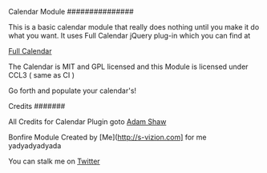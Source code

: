 Calendar Module
###############

This is a basic calendar module that really does nothing until you make it do what you want.  It uses Full Calendar jQuery plug-in which you can find at

[Full Calendar](http://arshaw.com/fullcalendar/)

The Calendar is MIT and GPL licensed and this Module is licensed under CCL3 ( same as CI ) 

Go forth and populate your calendar's!

Credits
#######

All Credits for Calendar Plugin goto [Adam Shaw](http://arshaw.com/)

Bonfire Module Created by [Me](http://s-vizion.com] for me yadyadyadyada

You can stalk me on [Twitter](https://twitter.com/#!/svizion)




